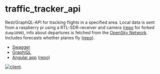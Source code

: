 # traffic_tracker_api

Rest/GraphQL-API for tracking flights in a specified area. Local data is sent from a raspberry pi using a RTL-SDR-receiver and camera ([repo](https://github.com/j-o-e-d-o-e/dump1090.git) for forked `dump1090`), info about departures is fetched from the [OpenSky Network](https://openskynetwork.github.io/opensky-api/rest.html#arrivals-by-airport). Includes forecasts whether planes fly ([repo](https://github.com/j-o-e-d-o-e/py_traffic_tracker-forecasts)).
- [Swagger](https://traffic-tracker-817b828649ad.herokuapp.com/api/swagger-ui/index.html)
- [GraphiQL](https://traffic-tracker-817b828649ad.herokuapp.com/graphiql?path=/graphql)
- [Angular app](https://j-o-e-d-o-e.github.io/traffic-tracker) ([repo](https://github.com/j-o-e-d-o-e/traffic-tracker))

[![client](https://user-images.githubusercontent.com/26798159/65524223-bd890600-deed-11e9-8b39-dc82cec949c2.png)](https://j-o-e-d-o-e.github.io/traffic-tracker).
